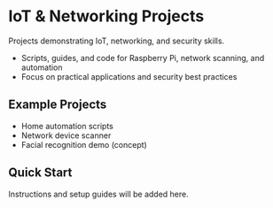 # IoT & Networking Projects

Projects demonstrating IoT, networking, and security skills.

- Scripts, guides, and code for Raspberry Pi, network scanning, and automation
- Focus on practical applications and security best practices

## Example Projects
- Home automation scripts
- Network device scanner
- Facial recognition demo (concept)

## Quick Start
Instructions and setup guides will be added here.
